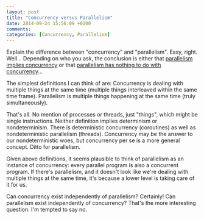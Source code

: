 ```yaml
---
layout: post
title: "Concurrency versus Parallelism"
date: 2014-09-24 15:56:09 +0200
comments:
categories: [Concurrency, Parallelism]
---
```


Explain the difference between "concurrency" and "parallelism". Easy, right.
Well... Depending on who you ask, the conclusion is either that
[parallelism implies concurrency](http://books.google.de/books?id=J5-ckoCgc3IC&lpg=PA1&dq=introduction%20to%20concurrency&hl=de&pg=PP1#v=onepage&q&f=false)
or that [parallelism has nothing to do with concurrency](http://existentialtype.wordpress.com/2011/03/17/parallelism-is-not-concurrency/)...

<!--more-->

The simplest definitions I can think of are: Concurrency is dealing with
multiple things at the same time (multiple things interleaved within the same
time frame). Parallelism is multiple things happening at the same time (truly
simultaneously).

That's all. No mention of processes or threads, just "things", which might be
single instructions. Neither definition implies determinism or nondeterminism.
There is deterministic concurrency (coroutines) as well as nondeterministic
parallelism (threads). Concurrency may be the answer to our nondeterministic
woes, but concurrency per se is a more general concept. Ditto for parallelism.

Given above definitions, it seems plausible to think of parallelism as an
instance of concurrency: every parallel program is also a concurrent program.
If there's parallelism, and it doesn't look like we're dealing with multiple
things at the same time, it's because a lower level is taking care of it for
us.

Can concurrency exist independently of parallelism? Certainly! Can parallelism
exist independently of concurrency? That's the more interesting question. I'm
tempted to say no.
